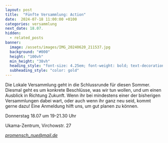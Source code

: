 ```yaml
---
layout: post
title:  "Fünfte Versammlung: Action"
date:  2024-07-18 11:00:00 +0100
categories: versammlung
next_date: 18.07.
hidden:
  - related_posts
banner:
  image: /assets/images/IMG_20240620_211537.jpg
  background: "#000"
  height: "100vh"
  min_height: "38vh"
  heading_style: "font-size: 4.25em; font-weight: bold; text-decoration: underline"
  subheading_style: "color: gold"
---
```


Die Lokale Versammlung geht in die Schlussrunde für diesen Sommer. Diesmal geht es um konkrete Beschlüsse, was wir tun wollen, und um einen Ausblick in Richtung Zukunft.
Wenn ihr bei mindestens einer der bisherigen Versammlungen dabei wart, oder auch wenn ihr ganz neu seid, kommt gerne dazu! Eine Anmeldung hilft uns, um gut planen zu können.

Donnerstag 18.07 um 19-21.30 Uhr

Ukama-Zentrum, Virchowstr. 27

*promensch_nue@mail.de*

